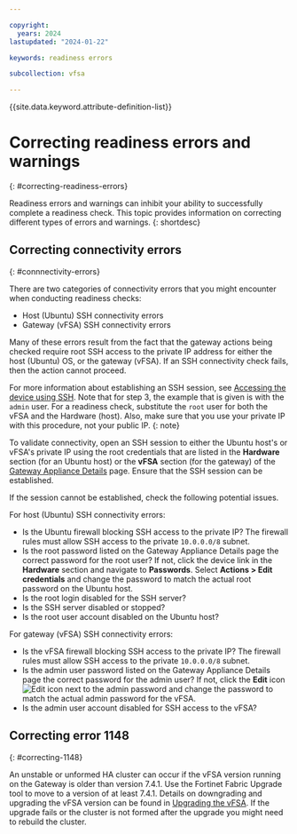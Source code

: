 ```yaml
---

copyright:
  years: 2024
lastupdated: "2024-01-22"

keywords: readiness errors

subcollection: vfsa

---
```


{{site.data.keyword.attribute-definition-list}}

# Correcting readiness errors and warnings
{: #correcting-readiness-errors}

Readiness errors and warnings can inhibit your ability to successfully complete a readiness check. This topic provides information on correcting different types of errors and warnings.
{: shortdesc}

## Correcting connectivity errors
{: #connnectivity-errors}

There are two categories of connectivity errors that you might encounter when conducting readiness checks:

* Host (Ubuntu) SSH connectivity errors
* Gateway (vFSA) SSH connectivity errors

Many of these errors result from the fact that the gateway actions being checked require root SSH access to the private IP address for either the host (Ubuntu) OS, or the gateway (vFSA). If an SSH connectivity check fails, then the action cannot proceed.

   For more information about establishing an SSH session, see [Accessing the device using SSH](/docs/vfsa?topic=vfsa-performing-ibm-cloud-juniper-vfsa-basics#accessing-the-device-using-ssh). Note that for step 3, the example that is given is with the `admin` user. For a readiness check, substitute the `root` user for both the vFSA and the Hardware (host). Also, make sure that you use your private IP with this procedure, not your public IP.
   {: note}

To validate connectivity, open an SSH session to either the Ubuntu host's or vFSA's private IP using the root credentials that are listed in the **Hardware** section (for an Ubuntu host) or the **vFSA** section (for the gateway) of the [Gateway Appliance Details](/docs/gateway-appliance?topic=gateway-appliance-viewing-gateway-appliance-details) page. Ensure that the SSH session can be established.

If the session cannot be established, check the following potential issues.

For host (Ubuntu) SSH connectivity errors:

* Is the Ubuntu firewall blocking SSH access to the private IP? The firewall rules must allow SSH access to the private `10.0.0.0/8` subnet. 
* Is the root password listed on the Gateway Appliance Details page the correct password for the root user?
    If not, click the device link in the **Hardware** section and navigate to **Passwords**. Select **Actions > Edit credentials** and change the password to match the actual root password on the Ubuntu host.
* Is the root login disabled for the SSH server?
* Is the SSH server disabled or stopped?
* Is the root user account disabled on the Ubuntu host?

For gateway (vFSA) SSH connectivity errors:

* Is the vFSA firewall blocking SSH access to the private IP? The firewall rules must allow SSH access to the private `10.0.0.0/8` subnet. 
* Is the admin user password listed on the Gateway Appliance Details page the correct password for the admin user? If not, click the **Edit** icon ![Edit icon](../icons/edit-tagging.svg) next to the admin password and change the password to match the actual admin password for the vFSA.
* Is the admin user account disabled for SSH access to the vFSA?

## Correcting error 1148
{: #correcting-1148}

An unstable or unformed HA cluster can occur if the vFSA version running on the Gateway is older than version 7.4.1. Use the Fortinet Fabric Upgrade tool to move to a version of at least 7.4.1. Details on downgrading and upgrading the vFSA version can be found in [Upgrading the vFSA](/docs/vfsa?topic=vfsa-upgrading-the-vfsa). If the upgrade fails or the cluster is not formed after the upgrade you might need to rebuild the cluster. 
